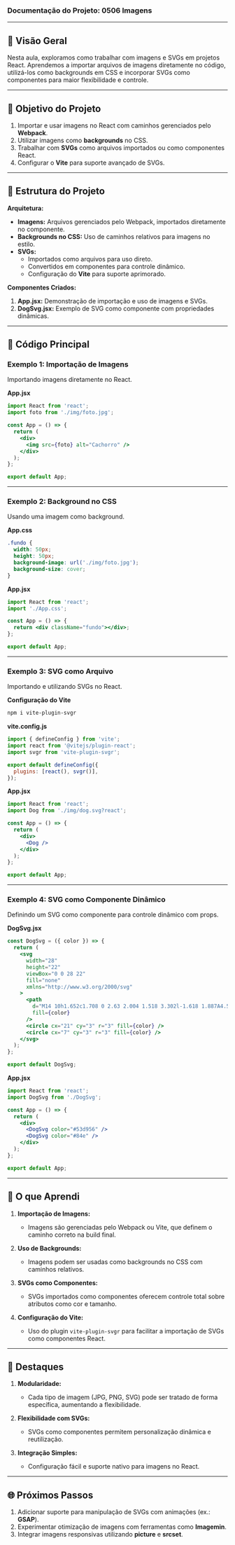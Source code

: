 ### Documentação do Projeto: **0506 Imagens**

---

## 📖 Visão Geral

Nesta aula, exploramos como trabalhar com imagens e SVGs em projetos React. Aprendemos a importar arquivos de imagens diretamente no código, utilizá-los como backgrounds em CSS e incorporar SVGs como componentes para maior flexibilidade e controle.

---

## 🎯 Objetivo do Projeto

1. Importar e usar imagens no React com caminhos gerenciados pelo **Webpack**.
2. Utilizar imagens como **backgrounds** no CSS.
3. Trabalhar com **SVGs** como arquivos importados ou como componentes React.
4. Configurar o **Vite** para suporte avançado de SVGs.

---

## 📄 Estrutura do Projeto

**Arquitetura:**
- **Imagens:** Arquivos gerenciados pelo Webpack, importados diretamente no componente.
- **Backgrounds no CSS:** Uso de caminhos relativos para imagens no estilo.
- **SVGs:** 
  - Importados como arquivos para uso direto.
  - Convertidos em componentes para controle dinâmico.
  - Configuração do **Vite** para suporte aprimorado.

**Componentes Criados:**
1. **App.jsx:** Demonstração de importação e uso de imagens e SVGs.
2. **DogSvg.jsx:** Exemplo de SVG como componente com propriedades dinâmicas.

---

## 🔧 Código Principal

### **Exemplo 1: Importação de Imagens**

Importando imagens diretamente no React.

**App.jsx**

```jsx
import React from 'react';
import foto from './img/foto.jpg';

const App = () => {
  return (
    <div>
      <img src={foto} alt="Cachorro" />
    </div>
  );
};

export default App;
```

---

### **Exemplo 2: Background no CSS**

Usando uma imagem como background.

**App.css**

```css
.fundo {
  width: 50px;
  height: 50px;
  background-image: url('./img/foto.jpg');
  background-size: cover;
}
```

**App.jsx**

```jsx
import React from 'react';
import './App.css';

const App = () => {
  return <div className="fundo"></div>;
};

export default App;
```

---

### **Exemplo 3: SVG como Arquivo**

Importando e utilizando SVGs no React.

**Configuração do Vite**

```bash
npm i vite-plugin-svgr
```

**vite.config.js**

```jsx
import { defineConfig } from 'vite';
import react from '@vitejs/plugin-react';
import svgr from 'vite-plugin-svgr';

export default defineConfig({
  plugins: [react(), svgr()],
});
```

**App.jsx**

```jsx
import React from 'react';
import Dog from './img/dog.svg?react';

const App = () => {
  return (
    <div>
      <Dog />
    </div>
  );
};

export default App;
```

---

### **Exemplo 4: SVG como Componente Dinâmico**

Definindo um SVG como componente para controle dinâmico com props.

**DogSvg.jsx**

```jsx
const DogSvg = ({ color }) => {
  return (
    <svg
      width="28"
      height="22"
      viewBox="0 0 28 22"
      fill="none"
      xmlns="http://www.w3.org/2000/svg"
    >
      <path
        d="M14 10h1.652c1.708 0 2.63 2.004 1.518 3.302l-1.618 1.887A4.501 4.501 0 0024.5 14.5a1.5 1.5 0 013 0A7.5 7.5 0 0114 19 7.5 7.5 0 01.5 14.5a1.5 1.5 0 013 0 4.5 4.5 0 008.948.689l-1.618-1.887C9.718 12.004 10.64 10 12.35 10H14z"
        fill={color}
      />
      <circle cx="21" cy="3" r="3" fill={color} />
      <circle cx="7" cy="3" r="3" fill={color} />
    </svg>
  );
};

export default DogSvg;
```

**App.jsx**

```jsx
import React from 'react';
import DogSvg from './DogSvg';

const App = () => {
  return (
    <div>
      <DogSvg color="#53d956" />
      <DogSvg color="#84e" />
    </div>
  );
};

export default App;
```

---

## 🧠 O que Aprendi

1. **Importação de Imagens:**
   - Imagens são gerenciadas pelo Webpack ou Vite, que definem o caminho correto na build final.

2. **Uso de Backgrounds:**
   - Imagens podem ser usadas como backgrounds no CSS com caminhos relativos.

3. **SVGs como Componentes:**
   - SVGs importados como componentes oferecem controle total sobre atributos como cor e tamanho.

4. **Configuração do Vite:**
   - Uso do plugin `vite-plugin-svgr` para facilitar a importação de SVGs como componentes React.

---

## 🌟 Destaques

1. **Modularidade:**
   - Cada tipo de imagem (JPG, PNG, SVG) pode ser tratado de forma específica, aumentando a flexibilidade.

2. **Flexibilidade com SVGs:**
   - SVGs como componentes permitem personalização dinâmica e reutilização.

3. **Integração Simples:**
   - Configuração fácil e suporte nativo para imagens no React.

---

## 🌐 Próximos Passos

1. Adicionar suporte para manipulação de SVGs com animações (ex.: **GSAP**).
2. Experimentar otimização de imagens com ferramentas como **Imagemin**.
3. Integrar imagens responsivas utilizando **picture** e **srcset**.